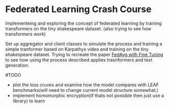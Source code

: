 # Federated Learning Crash Course
Implementeing and exploring the concept of federated learning by training transformers on the tiny shakespeare dataset. (also trying to see how transformers work)

Set up aggregator and client classes to simulate the process and training a simple tranformer based on Karpathys video and training on the tiny shakespeare dataset. Trying to recreate the paper [FedAvg with Fine Tuning](https://proceedings.neurips.cc/paper_files/paper/2022/file/449590dfd5789cc7043f85f8bb7afa47-Paper-Conference.pdf) to see how using the process described applies trasnformers and text generation. 


#TODO
- plot the loss cruves and examine how the model compares with LEAF benchmarks(will need to change current model structure somewhat.)
- implement homomorphic encryption(if thats not possible then just use a library) to learn
